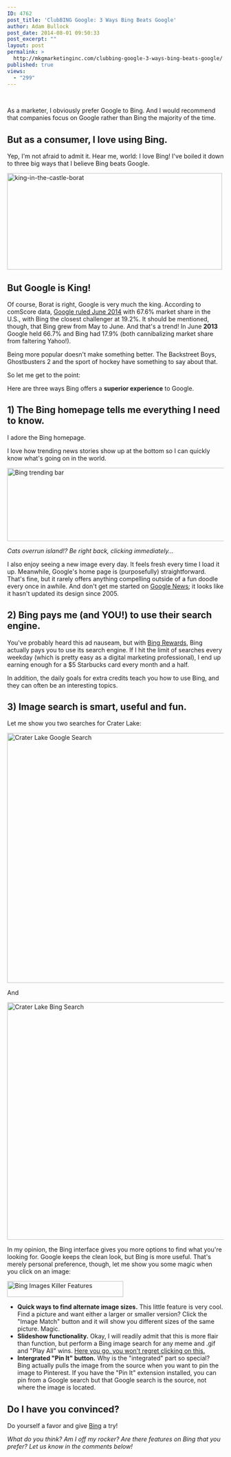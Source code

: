 ```yaml
---
ID: 4762
post_title: 'ClubBING Google: 3 Ways Bing Beats Google'
author: Adam Bullock
post_date: 2014-08-01 09:50:33
post_excerpt: ""
layout: post
permalink: >
  http://mkgmarketinginc.com/clubbing-google-3-ways-bing-beats-google/
published: true
views:
  - "299"
---
```

<br>
<p>As a marketer, I obviously prefer Google to Bing. And I would recommend that companies focus on Google rather than Bing the majority of the time.</p>

<h2>But as a consumer, I love using Bing.</h2>

<p>Yep, I'm not afraid to admit it. Hear me, world: I love Bing! I've boiled it down to three big ways that I believe Bing beats Google.</p>
<!--more-->

<p><a href="http://mkgmediagroup.com/wp-content/uploads/2014/07/king-in-the-castle.gif"><img src="http://mkgmediagroup.com/wp-content/uploads/2014/07/king-in-the-castle.gif" alt="king-in-the-castle-borat" width="500" height="224" class="alignnone size-full wp-image-4765" /></a></p>

<h2>But Google is King!</h2>

<p>Of course, Borat is right, Google is very much the king. According to comScore data, <a href="https://www.comscore.com/Insights/Market-Rankings/comScore-Releases-June-2014-US-Search-Engine-Rankings" target="_blank">Google ruled June 2014</a> with 67.6% market share in the U.S., with Bing the closest challenger at 19.2%. It should be mentioned, though, that Bing grew from May to June. And that's a trend! In June <strong>2013</strong> Google held 66.7% and Bing had 17.9% (both cannibalizing market share from faltering Yahoo!).</p>

<p>Being more popular doesn't make something better. The Backstreet Boys, Ghostbusters 2 and the sport of hockey have something to say about that.</p>

<p>So let me get to the point:</p>

<p>Here are three ways Bing offers a <strong>superior experience</strong> to Google.</p>

<h2>1) The Bing homepage tells me everything I need to know.</h2>

<p>I adore the Bing homepage.</p>

<p>I love how trending news stories show up at the bottom so I can quickly know what's going on in the world.</p>

<p><a href="http://mkgmediagroup.com/wp-content/uploads/2014/08/footer.png"><img src="http://mkgmediagroup.com/wp-content/uploads/2014/08/footer.png" alt="Bing trending bar" width="1132" height="170" class="alignnone size-full wp-image-4779" /></a></p>

<p><i>Cats overrun island!? Be right back, clicking immediately...</i></p>

<p>I also enjoy seeing a new image every day. It feels fresh every time I load it up. Meanwhile, Google's home page is (purposefully) straightforward. That's fine, but it rarely offers anything compelling outside of a fun doodle every once in awhile. And don't get me started on <a href="https://news.google.com/" target="_blank">Google News</a>; it looks like it hasn't updated its design since 2005.</p>

<h2>2) Bing pays me (and YOU!) to use their search engine.</h2>

<p>You've probably heard this ad nauseam, but with <a href="www.bing.com/reward" target="_blank">Bing Rewards</a>, Bing actually pays you to use its search engine. If I hit the limit of searches every weekday (which is pretty easy as a digital marketing professional), I end up earning enough for a $5 Starbucks card every month and a half.</p>

<p>In addition, the daily goals for extra credits teach you how to use Bing, and they can often be an interesting topics.</p>

<h2>3) Image search is smart, useful and fun.</h2>

<p>Let me show you two searches for Crater Lake:</p>

<p><a href="http://mkgmediagroup.com/wp-content/uploads/2014/07/GoogleCL.png"><img src="http://mkgmediagroup.com/wp-content/uploads/2014/07/GoogleCL.png" alt="Crater Lake Google Search" width="1161" height="580" class="alignnone size-full wp-image-4768" /></a></p>

<p>And</p>

<p><a href="http://mkgmediagroup.com/wp-content/uploads/2014/07/BingCL.png"><img src="http://mkgmediagroup.com/wp-content/uploads/2014/07/BingCL.png" alt="Crater Lake Bing Search" width="1155" height="551" class="alignnone size-full wp-image-4769" /></a></p>

<p>In my opinion, the Bing interface gives you more options to find what you're looking for. Google keeps the clean look, but Bing is more useful. That's merely personal preference, though, let me show you some magic when you click on an image:</p>

<p><a href="http://mkgmediagroup.com/wp-content/uploads/2014/07/BingImages.png"><img src="http://mkgmediagroup.com/wp-content/uploads/2014/07/BingImages.png" alt="Bing Images Killer Features" width="270" height="37" class="alignnone size-full wp-image-4771" /></a></p>

<p>
<ul>
<li><strong>Quick ways to find alternate image sizes.</strong> This little feature is very cool. Find a picture and want either a larger or smaller version? Click the "Image Match" button and it will show you different sizes of the same picture. Magic.</li>
<li><strong>Slideshow functionality.</strong> Okay, I will readily admit that this is more flair than function, but perform a Bing image search for any meme and .gif and "Play All" wins. <a href="http://www.bing.com/images/search?q=deal+with+it+gif&FORM=HDRSC2#view=detail&id=91BFF905D9496FA7C5D02B0FC7E0C91EE9A699C8&selectedIndex=1" target="_blank">Here you go, you won't regret clicking on this.</a></li>
<li><strong>Intergrated "Pin It" button.</strong> Why is the "integrated" part so special? Bing actually pulls the image from the source when you want to pin the image to Pinterest. If you have the "Pin It" extension installed, you can pin from a Google search but that Google search is the source, not where the image is located.</li>
</ul>
</p>

<h2>Do I have you convinced?</h2>

<p>Do yourself a favor and give <a href="http://www.bing.com" target="_blank">Bing</a> a try!</p>

<p><i>What do you think? Am I off my rocker? Are there features on Bing that you prefer? Let us know in the comments below!</i></p>